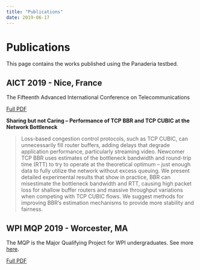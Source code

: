 ```yaml
---
title: "Publications"
date: 2019-06-17
---
```


# Publications

This page contains the works published using the Panaderia testbed.

## AICT 2019 - Nice, France

The Fifteenth Advanced International Conference on Telecommunications

<a href="/smclaypool-submit.pdf" target="_blank">Full PDF</a>

**Sharing but not Caring – Performance of TCP BBR and TCP CUBIC at the Network Bottleneck**

> Loss-based congestion control protocols, such as TCP CUBIC, can unnecessarily fill router buffers, adding delays that degrade application performance, particularly streaming video. Newcomer TCP BBR uses estimates of the bottleneck bandwidth and round-trip time (RTT) to try to operate at the theoretical optimum – just enough data to fully utilize the network without excess queuing. We present detailed experimental results that show in practice, BBR can misestimate the bottleneck bandwidth and RTT, causing high packet loss for shallow buffer routers and massive throughput variations when competing with TCP CUBIC flows. We suggest methods for improving BBR’s estimation mechanisms to provide more stability and fairness.


## WPI MQP 2019 - Worcester, MA

The MQP is the Major Qualifying Project for WPI undergraduates.
See more <a href="https://www.wpi.edu/academics/undergraduate/major-qualifying-project" target="_blank">here</a>.

<a href="/mqp.pdf" target="_blank">Full PDF</a>
